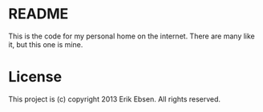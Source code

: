 # README
This is the code for my personal home on the internet. There are many like it, but this one is mine.

# License
This project is (c) copyright 2013 Erik Ebsen. All rights reserved.
